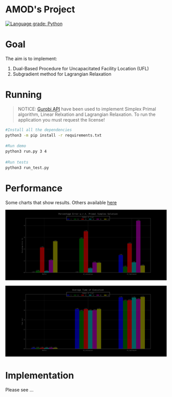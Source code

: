 # AMOD's Project

[![Language grade: Python](https://img.shields.io/lgtm/grade/python/g/matt-merman/dualoc.svg?logo=lgtm&logoWidth=18)](https://lgtm.com/projects/g/matt-merman/dualoc/context:python)

# Goal

The aim is to implement:

1. Dual-Based Procedure for Uncapacitated Facility Location (UFL)
2. Subgradient method for Lagrangian Relaxation

# Running

>NOTICE: [Gurobi API](https://www.gurobi.com/free-trial/) have been used to implement Simplex Primal algorithm, Linear Relxation and Lagrangian Relaxation. To run the application you must request the license!

```bash
#Install all the dependencies
python3 -m pip install -r requirements.txt

#Run demo
python3 run.py 3 4

#Run tests
python3 run_test.py
```

# Performance

Some charts that show results. Others available [here](https://github.com/matt-merman/AMOD/tree/main/src/performance/result)

![Error Result](./src/performance/result/result_error.png)

![Time Result](./src/performance/result/result_time.png)

# Implementation

Please see ...

